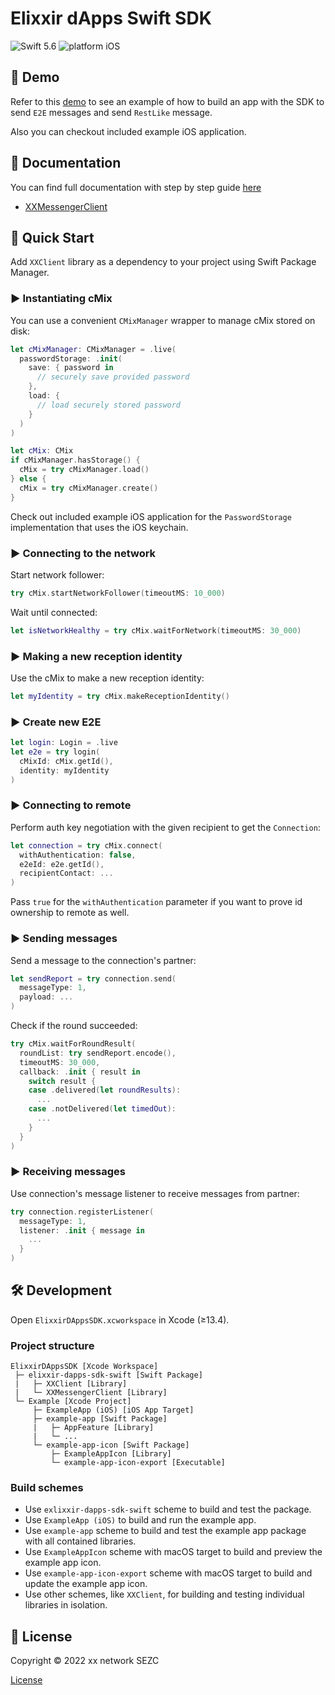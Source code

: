 # Elixxir dApps Swift SDK

![Swift 5.6](https://img.shields.io/badge/swift-5.6-orange.svg)
![platform iOS](https://img.shields.io/badge/platform-iOS-blue.svg)

## 📱 Demo

Refer to this [demo](https://git.xx.network/elixxir/shielded-help-demo/elixxir-dapp-demo) to see an example of how to build an app with the SDK to send `E2E` messages and send `RestLike` message.

Also you can checkout included example iOS application.

## 📖 Documentation 

You can find full documentation with step by step guide [here](https://xxdk-dev.xx.network/mobile%20docs/ios-sdk)

- [XXMessengerClient](Docs/XXMessengerClient.md)

## 🚀 Quick Start

Add `XXClient` library as a dependency to your project using Swift Package Manager.

### ▶️ Instantiating cMix

You can use a convenient `CMixManager` wrapper to manage cMix stored on disk:

```swift
let cMixManager: CMixManager = .live(
  passwordStorage: .init(
    save: { password in
      // securely save provided password
    },
    load: {
      // load securely stored password
    }
  )
)

let cMix: CMix
if cMixManager.hasStorage() {
  cMix = try cMixManager.load()
} else {
  cMix = try cMixManager.create()
}
```

Check out included example iOS application for the `PasswordStorage` implementation that uses the iOS keychain.

### ▶️ Connecting to the network

Start network follower:

```swift
try cMix.startNetworkFollower(timeoutMS: 10_000)
```

Wait until connected:

```swift
let isNetworkHealthy = try cMix.waitForNetwork(timeoutMS: 30_000)
```

### ▶️ Making a new reception identity

Use the cMix to make a new reception identity:

```swift
let myIdentity = try cMix.makeReceptionIdentity()
```

### ▶️ Create new E2E

```swift
let login: Login = .live
let e2e = try login(
  cMixId: cMix.getId(),
  identity: myIdentity
)
```

### ▶️ Connecting to remote

Perform auth key negotiation with the given recipient to get the `Connection`:

```swift
let connection = try cMix.connect(
  withAuthentication: false,
  e2eId: e2e.getId(),
  recipientContact: ...
)
```

Pass `true` for the `withAuthentication` parameter if you want to prove id ownership to remote as well.

### ▶️ Sending messages

Send a message to the connection's partner:

```swift
let sendReport = try connection.send(
  messageType: 1,
  payload: ...
)
```

Check if the round succeeded:

```swift
try cMix.waitForRoundResult(
  roundList: try sendReport.encode(),
  timeoutMS: 30_000,
  callback: .init { result in
    switch result {
    case .delivered(let roundResults):
      ...
    case .notDelivered(let timedOut):
      ...
    }
  }
)
```

### ▶️ Receiving messages

Use connection's message listener to receive messages from partner:

```swift
try connection.registerListener(
  messageType: 1,
  listener: .init { message in
    ...
  }
)
```

## 🛠 Development

Open `ElixxirDAppsSDK.xcworkspace` in Xcode (≥13.4).

### Project structure

```
ElixxirDAppsSDK [Xcode Workspace]
 ├─ elixxir-dapps-sdk-swift [Swift Package]
 |   ├─ XXClient [Library]
 |   └─ XXMessengerClient [Library]
 └─ Example [Xcode Project]
     ├─ ExampleApp (iOS) [iOS App Target]
     ├─ example-app [Swift Package]
     |   ├─ AppFeature [Library]
     |   └─ ...
     └─ example-app-icon [Swift Package] 
         ├─ ExampleAppIcon [Library]
         └─ example-app-icon-export [Executable]
```

### Build schemes

- Use `exlixxir-dapps-sdk-swift` scheme to build and test the package.
- Use `ExampleApp (iOS)` to build and run the example app.
- Use `example-app` scheme to build and test the example app package with all contained libraries.
- Use `ExampleAppIcon` scheme with macOS target to build and preview the example app icon.
- Use `example-app-icon-export` scheme with macOS target to build and update the example app icon.
- Use other schemes, like `XXClient`, for building and testing individual libraries in isolation.

## 📄 License

Copyright © 2022 xx network SEZC

[License](LICENSE)
